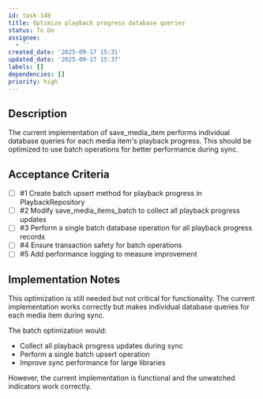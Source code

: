 ```yaml
---
id: task-148
title: Optimize playback progress database queries
status: To Do
assignee:
  - ''
created_date: '2025-09-17 15:31'
updated_date: '2025-09-17 15:37'
labels: []
dependencies: []
priority: high
---
```


## Description

The current implementation of save_media_item performs individual database queries for each media item's playback progress. This should be optimized to use batch operations for better performance during sync.

## Acceptance Criteria
<!-- AC:BEGIN -->
- [ ] #1 Create batch upsert method for playback progress in PlaybackRepository
- [ ] #2 Modify save_media_items_batch to collect all playback progress updates
- [ ] #3 Perform a single batch database operation for all playback progress records
- [ ] #4 Ensure transaction safety for batch operations
- [ ] #5 Add performance logging to measure improvement
<!-- AC:END -->


## Implementation Notes

This optimization is still needed but not critical for functionality. The current implementation works correctly but makes individual database queries for each media item during sync.

The batch optimization would:
- Collect all playback progress updates during sync
- Perform a single batch upsert operation
- Improve sync performance for large libraries

However, the current implementation is functional and the unwatched indicators work correctly.

